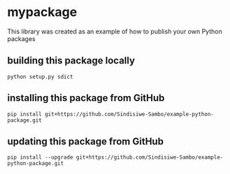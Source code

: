 # mypackage
This library was created as an example of how to publish your own Python packages

## building this package locally
`python setup.py sdict`

## installing this package from GitHub
`pip install git+https://github.com/Sindisiwe-Sambo/example-python-package.git`

## updating this package from GitHub
`pip install --upgrade git+https://github.com/Sindisiwe-Sambo/example-python-package.git `

